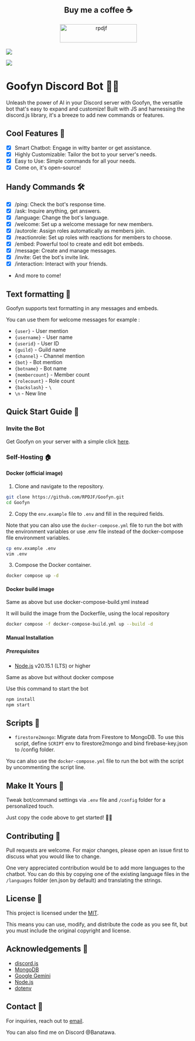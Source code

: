 <div align="center">
  <br>
  <h2> Buy me a coffee ☕ </h2>
  <a href="https://ko-fi.com/rpdjf"> <img align="center" src="https://cdn.ko-fi.com/cdn/kofi3.png?v=3" height="50" width="210" alt="rpdjf" /></a>
  <br><br>
</div>

<a href="https://top.gg/bot/1251221585981997126">
  <img src="https://top.gg/api/widget/1251221585981997126.svg">
</a>

![](https://img.shields.io/github/languages/code-size/rpdjf/Goofyn?color=5BCFFF)

# Goofyn Discord Bot 🤖✨
Unleash the power of AI in your Discord server with Goofyn, the versatile bot that's easy to expand and customize! Built with JS and harnessing the discord.js library, it's a breeze to add new commands or features.

## Cool Features 🚀
- [x] Smart Chatbot: Engage in witty banter or get assistance.
- [x] Highly Customizable: Tailor the bot to your server's needs.
- [x] Easy to Use: Simple commands for all your needs.
- [x] Come on, it's open-source!

## Handy Commands 🛠️
- [x] /ping: Check the bot's response time.
- [x] /ask: Inquire anything, get answers.
- [x] /language: Change the bot's language.
- [x] /welcome: Set up a welcome message for new members.
- [x] /autorole: Assign roles automatically as members join.
- [x] /reactionrole: Set up roles with reactions for members to choose.
- [x] /embed: Powerful tool to create and edit bot embeds.
- [x] /message: Create and manage messages.
- [x] /invite: Get the bot's invite link.
- [x] /interaction: Interact with your friends.
- And more to come!

## Text formatting 📝
Goofyn supports text formatting in any messages and embeds.

You can use them for welcome messages for example :
- `{user}` - User mention
- `{username}` - User name
- `{userid}` - User ID
- `{guild}` - Guild name
- `{channel}` - Channel mention
- `{bot}` - Bot mention
- `{botname}` - Bot name
- `{membercount}` - Member count
- `{rolecount}` - Role count
- `{backslash}` - `\`
- `\n` - New line

## Quick Start Guide 🏁
### Invite the Bot
Get Goofyn on your server with a simple click [here](https://discord.com/oauth2/authorize?client_id=1251221585981997126).

### Self-Hosting 🏠

#### Docker (official image)
1. Clone and navigate to the repository.
```bash
git clone https://github.com/RPDJF/Goofyn.git
cd Goofyn
```

2. Copy the ``env.example`` file to ``.env`` and fill in the required fields.

Note that you can also use the ``docker-compose.yml`` file to run the bot with the environment variables or use .env file instead of the docker-compose file environment variables.
```bash
cp env.example .env
vim .env
```

3. Compose the Docker container.
```bash
docker compose up -d
```

#### Docker build image

Same as above but use docker-compose-build.yml instead

It will build the image from the Dockerfile, using the local repository
```bash
docker compose -f docker-compose-build.yml up --build -d
```

#### Manual Installation
##### Prerequisites
- [Node.js](https://nodejs.org) v20.15.1 (LTS) or higher

Same as above but without docker compose

Use this command to start the bot
```bash
npm install
npm start
```

## Scripts 📜
- ``firestore2mongo``: Migrate data from Firestore to MongoDB.
To use this script, define `SCRIPT` env to firestore2mongo and bind firebase-key.json to /config folder.

You can also use the `docker-compose.yml` file to run the bot with the script by uncommenting the script line.


## Make It Yours 🎨
Tweak bot/command settings via ``.env`` file and ``/config`` folder for a personalized touch.

Just copy the code above to get started! 🎈👾

## Contributing 🤝
Pull requests are welcome. For major changes, please open an issue first to discuss what you would like to change.

One very appreciated contribution would be to add more languages to the chatbot. You can do this by copying one of the existing language files in the ``/languages`` folder (en.json by default) and translating the strings.

## License 📝
This project is licensed under the [MIT](https://github.com/RPDJF/Goofyn/blob/main/LICENCE.md).

This means you can use, modify, and distribute the code as you see fit, but you must include the original copyright and license.

## Acknowledgements 🙏
- [discord.js](https://discord.js.org)
- [MongoDB](https://www.mongodb.com)
- [Google Gemini](https://ai.google.dev)
- [Node.js](https://nodejs.org)
- [dotenv](https://www.npmjs.com/package/dotenv)

## Contact 📧
For inquiries, reach out to [email](mailto:contact@ruinfo.ch).

You can also find me on Discord @Banatawa.
